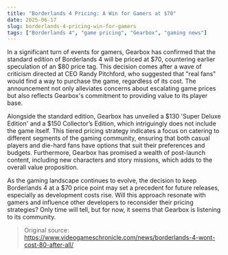 ```yaml
---
title: "Borderlands 4 Pricing: A Win for Gamers at $70"
date: 2025-06-17
slug: borderlands-4-pricing-win-for-gamers
tags: ["Borderlands 4", "game pricing", "Gearbox", "gaming news"]
---
```


In a significant turn of events for gamers, Gearbox has confirmed that the standard edition of Borderlands 4 will be priced at $70, countering earlier speculation of an $80 price tag. This decision comes after a wave of criticism directed at CEO Randy Pitchford, who suggested that "real fans" would find a way to purchase the game, regardless of its cost. The announcement not only alleviates concerns about escalating game prices but also reflects Gearbox's commitment to providing value to its player base.

Alongside the standard edition, Gearbox has unveiled a $130 'Super Deluxe Edition' and a $150 Collector’s Edition, which intriguingly does not include the game itself. This tiered pricing strategy indicates a focus on catering to different segments of the gaming community, ensuring that both casual players and die-hard fans have options that suit their preferences and budgets. Furthermore, Gearbox has promised a wealth of post-launch content, including new characters and story missions, which adds to the overall value proposition.

As the gaming landscape continues to evolve, the decision to keep Borderlands 4 at a $70 price point may set a precedent for future releases, especially as development costs rise. Will this approach resonate with gamers and influence other developers to reconsider their pricing strategies? Only time will tell, but for now, it seems that Gearbox is listening to its community.

> Original source: https://www.videogameschronicle.com/news/borderlands-4-wont-cost-80-after-all/